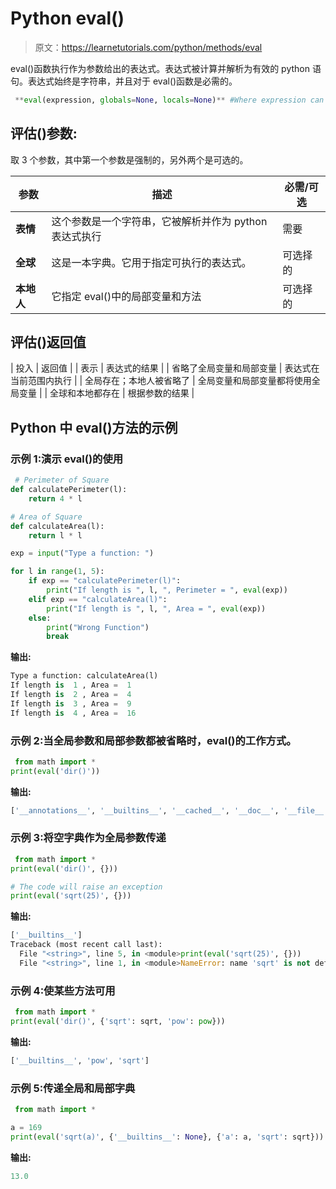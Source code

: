# Python eval()

> 原文：<https://learnetutorials.com/python/methods/eval>

eval()函数执行作为参数给出的表达式。表达式被计算并解析为有效的 python 语句。表达式始终是字符串，并且对于 eval()函数是必需的。

```py
 **eval(expression, globals=None, locals=None)** #Where expression can be a string to evalate 

```

## 评估()参数:

取 3 个参数，其中第一个参数是强制的，另外两个是可选的。

| 参数 | 描述 | 必需/可选 |
| --- | --- | --- |
| **表情** | 这个参数是一个字符串，它被解析并作为 python 表达式执行 | 需要 |
| **全球** | 这是一本字典。它用于指定可执行的表达式。 | 可选择的 |
| **本地人** | 它指定 eval()中的局部变量和方法 | 可选择的 |

## 评估()返回值

| 投入 | 返回值 |
| 表示 | 表达式的结果 |
| 省略了全局变量和局部变量 | 表达式在当前范围内执行 |
| 全局存在；本地人被省略了 | 全局变量和局部变量都将使用全局变量 |
| 全球和本地都存在 | 根据参数的结果 |

## Python 中 eval()方法的示例

### 示例 1:演示 eval()的使用

```py
 # Perimeter of Square
def calculatePerimeter(l):
    return 4 * l

# Area of Square
def calculateArea(l):
    return l * l

exp = input("Type a function: ")

for l in range(1, 5):
    if exp == "calculatePerimeter(l)":
        print("If length is ", l, ", Perimeter = ", eval(exp))
    elif exp == "calculateArea(l)":
        print("If length is ", l, ", Area = ", eval(exp))
    else:
        print("Wrong Function")
        break 

```

**输出:**

```py
Type a function: calculateArea(l)
If length is  1 , Area =  1
If length is  2 , Area =  4
If length is  3 , Area =  9
If length is  4 , Area =  16 
```

### 示例 2:当全局参数和局部参数都被省略时，eval()的工作方式。

```py
 from math import *
print(eval('dir()')) 

```

**输出:**

```py
['__annotations__', '__builtins__', '__cached__', '__doc__', '__file__', '__loader__', '__name__', '__package__', '__spec__', 'acos', 'acosh', 'asin', 'asinh', 'atan', 'atan2', 'atanh', 'ceil', 'comb', 'copysign', 'cos', 'cosh', 'degrees', 'dist', 'e', 'erf', 'erfc', 'exp', 'expm1', 'fabs', 'factorial', 'floor', 'fmod', 'frexp', 'fsum', 'gamma', 'gcd', 'hypot', 'inf', 'isclose', 'isfinite', 'isinf', 'isnan', 'isqrt', 'ldexp', 'lgamma', 'log', 'log10', 'log1p', 'log2', 'modf', 'nan', 'os', 'perm', 'pi', 'pow', 'prod', 'radians', 'remainder', 'sin', 'sinh', 'sqrt', 'tan', 'tanh', 'tau', 'trunc'] 
```

### 示例 3:将空字典作为全局参数传递

```py
 from math import *
print(eval('dir()', {}))

# The code will raise an exception
print(eval('sqrt(25)', {})) 

```

**输出:**

```py
['__builtins__']
Traceback (most recent call last):
  File "<string>", line 5, in <module>print(eval('sqrt(25)', {}))
  File "<string>", line 1, in <module>NameError: name 'sqrt' is not defined</module></string></module></string> 
```

### 示例 4:使某些方法可用

```py
 from math import *
print(eval('dir()', {'sqrt': sqrt, 'pow': pow})) 

```

**输出:**

```py
['__builtins__', 'pow', 'sqrt'] 
```

### 示例 5:传递全局和局部字典

```py
 from math import *

a = 169
print(eval('sqrt(a)', {'__builtins__': None}, {'a': a, 'sqrt': sqrt})) 

```

**输出:**

```py
13.0 
```